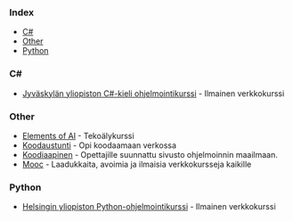 ### Index

* [C#](#C#)
* [Other](#other)
* [Python](#python)


### C#

* [Jyväskylän yliopiston C#-kieli ohjelmointikurssi](https://tim.jyu.fi/view/kurssit/tie/ohj1/moniste/Ohjelmointi-1) - Ilmainen verkkokurssi


### Other

* [Elements of AI](https://www.elementsofai.com/fi/) - Tekoälykurssi
* [Koodaustunti](http://koodaustunti.fi/miten-aloitan-koodaamaan/) - Opi koodaamaan verkossa
* [Koodiaapinen](https://koodiaapinen.fi) - Opettajille suunnattu sivusto ohjelmoinnin maailmaan.
* [Mooc](https://mooc.fi) - Laadukkaita, avoimia ja ilmaisia verkkokursseja kaikille


### Python

* [Helsingin yliopiston Python-ohjelmointikurssi](https://linkki.github.io/python2017) - Ilmainen verkkokurssi
